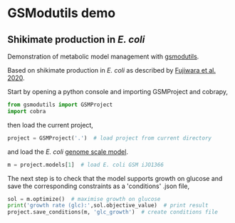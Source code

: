 # GSModutils demo
## Shikimate production in *E. coli*
Demonstration of metabolic model management with [gsmodutils](https://academic.oup.com/bioinformatics/article/35/18/3397/5317162).

Based on shikimate production in *E. coli* as described by [Fujiwara et al. 2020](https://www.nature.com/articles/s41467-019-14024-1).

Start by opening a python console and importing GSMProject and cobrapy,

```python
from gsmodutils import GSMProject
import cobra
```

then load the current project,

```python
project = GSMProject('.')  # load project from current directory
```

and load the *E. coli* [genome scale model](https://www.embopress.org/doi/full/10.1038/msb.2011.65).

```python
m = project.models[1]  # load E. coli GSM iJO1366 
```

The next step is to check that the model supports growth on glucose and save the corresponding constraints as a 
'conditions' .json file,

```python
sol = m.optimize()  # maximise growth on glucose
print('growth rate (glc):',sol.objective_value)  # print result
project.save_conditions(m, 'glc_growth')  # create conditions file 
```